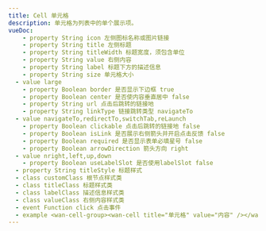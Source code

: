 ```yaml
---
title: Cell 单元格
description: 单元格为列表中的单个展示项。
vueDoc:
	- property String icon 左侧图标名称或图片链接
	- property String title 左侧标题
	- property String titleWidth 标题宽度，须包含单位
	- property String value 右侧内容
	- property String label 标题下方的描述信息
	- property String size 单元格大小
  - value large
	- property Boolean border 是否显示下边框 true
	- property Boolean center 是否使内容垂直居中 false
	- property String url 点击后跳转的链接地
	- property String linkType 链接跳转类型 navigateTo
  - value navigateTo,redirectTo,switchTab,reLaunch
	- property Boolean clickable 点击后跳转的链接地 false
	- property Boolean isLink 是否展示右侧箭头并开启点击反馈 false
	- property Boolean required 是否显示表单必填星号 false
	- property Boolean arrowDirection 箭头方向 right
  - value nright,left,up,down
	- property Boolean useLabelSlot 是否使用labelSlot false
  - property String titleStyle 标题样式
  - class customClass 根节点样式类
  - class titleClass 标题样式类
  - class labelClass 描述信息样式类
  - class valueClass 右侧内容样式类
  - event Function click 点击事件
  - example <wan-cell-group><wan-cell title="单元格" value="内容" /></wan-cell-group>
---
```

